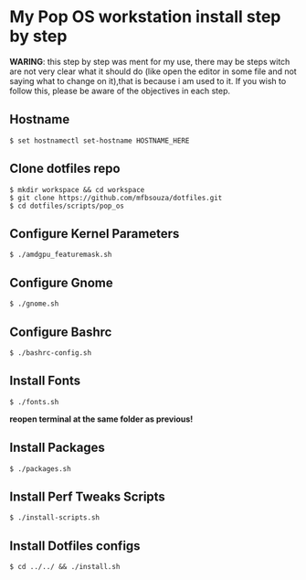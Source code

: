 # My Pop OS workstation install step by step

**WARING**: this step by step was ment for my use, there may be steps witch are not very clear what it should do (like open the editor in some file and not saying what to change on it),that is because i am used to it. If you wish to follow this, please be aware of the objectives in each step.

## Hostname

	$ set hostnamectl set-hostname HOSTNAME_HERE

## Clone dotfiles repo

	$ mkdir workspace && cd workspace
	$ git clone https://github.com/mfbsouza/dotfiles.git
	$ cd dotfiles/scripts/pop_os

## Configure Kernel Parameters

	$ ./amdgpu_featuremask.sh

## Configure Gnome

	$ ./gnome.sh

## Configure Bashrc

	$ ./bashrc-config.sh

## Install Fonts

	$ ./fonts.sh

**reopen terminal at the same folder as previous!**

## Install Packages

	$ ./packages.sh

## Install Perf Tweaks Scripts

	$ ./install-scripts.sh

## Install Dotfiles configs

	$ cd ../../ && ./install.sh

